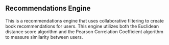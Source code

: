 Recommendations Engine
---

This is a recommendations engine that uses collaborative filtering to create book recommendations for users. This engine utilizes both the Euclidean distance score algorithm and the Pearson Correlation Coefficient algorithm to measure similarity between users.
